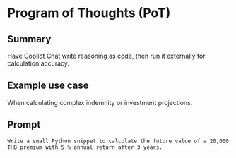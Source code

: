 

# Program of Thoughts (PoT)

## Summary

Have Copilot Chat write reasoning as code, then run it externally for calculation accuracy.

## Example use case

When calculating complex indemnity or investment projections.

## Prompt

```
Write a small Python snippet to calculate the future value of a 20,000 THB premium with 5 % annual return after 3 years.
```